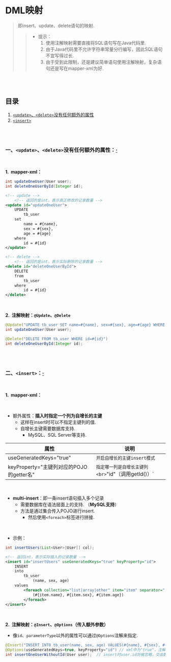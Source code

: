 # DML映射
> 即insert、update、delete语句的映射.
>
>> - 提示：
>>    1. 使用注解映射需要直接将SQL语句写在Java代码里.
>>    2. 由于Java代码里不允许字符串常量分行编写，因此SQL语句不宜写得过长.
>>    3. 由于受到此限制，还是建议简单语句使用注解映射，复杂语句还是写在mapper-xml为好.

<br><br>

## 目录

1. [`<update>`、`<delete>`没有任何额外的属性](#一updatedelete没有任何额外的属性)
2. [`<insert>`](#二insert)

<br><br>

### 一、`<update>`、`<delete>`没有任何额外的属性：[·](#目录)

<br>

**1.&nbsp; mapper-xml：**

```Java
int updateOneUser(User user);
int deleteOneUserById(Integer id);
```

```XML
<!-- update -->
    <!-- 返回的是int，表示真正修改的记录数量 -->
<update id="updateOneUser">
    UPDATE
        tb_user
    set
        name = #{name},
        sex = #{sex},
        age = #{age}
    where
        id = #{id}
</update>

<!-- delete -->
    <!-- 返回的是int，表示实际删除的记录数量 -->
<delete id="deleteOneUserById">
    DELETE
    from
        tb_user
    where
        id = #{id}
</delete>
```

<br>

**2.&nbsp; 注解映射：`@Update`、`@Delete`**

```Java
@Update("UPDATE tb_user SET name=#{name}, sex=#{sex}, age=#{age} WHERE id=#{id}")
int updateOneUser(User user);

@Delete("DELETE FROM tb_user WHERE id=#{id}")
int deleteOneUserById(Integer id);
```

<br><br>

### 二、`<insert>`：[·](#目录)

<br>

**1.&nbsp; mapper-xml：**

<br>

- 额外属性：**插入时指定一个列为自增长的主键**
   - 这样在insert时可以不指定主键列的值.
   - 自增长主键需要数据库支持.
      - MySQL、SQL Server等支持.

| 属性 | 说明 |
| --- | --- |
| useGeneratedKeys="true" | `开启自增长的主键insert模式` |
| keyProperty="主键列对应的POJO的getter名" | `指定哪一列是自增长主键列<br>`"id"（调用getId()）` |

<br>

- **multi-insert**：即一条insert语句插入多个记录
   - 需要数据库在语法层面上的支持. （**MySQL支持**）
   - 方法是通过集合传入POJO进行insert.
      - 然后使用`<foreach>`标签进行拼接.

<br>

- 示例：

```Java
int insertUsers(List<User>|User[] col);
```

```xml
<!-- 返回int，表示实际插入的记录数量 -->
<insert id="insertUsers" useGeneratedKeys="true" keyProperty="id">
    INSERT
    into
        tb_user
            (name, sex, age)
    values
        <foreach collection="list|array|other" item="item" separator=",">
            (#{item.name}, #{item.sex}, #{item.age})
        </foreach>
</insert>
```

<br>

**2.&nbsp; 注解映射：`@Insert`、`@Options`（传入额外参数）**

- 像`id`、`parameterType`以外的属性可以通过`@Options`注解来指定.

```Java
@Insert("INSERT INTO tb_user(name, sex, age) VALUES(#{name}, #{sex}, #{age})")
@Options(useGeneratedKeys=true, keyProperty="id") // xml中为"true"，注解为true，要注意了！！
int insertOneUserWithoutId(User user);  // insert时user.id将被忽略，交由数据库自增长
```
